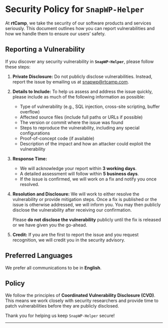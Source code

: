 
# Security Policy for `SnapWP-Helper`

At **rtCamp**, we take the security of our software products and services seriously. This document outlines how you can report vulnerabilities and how we handle them to ensure our users’ safety.

## Reporting a Vulnerability

If you discover any security vulnerability in **`SnapWP-Helper`**, please follow these steps:

1. **Private Disclosure:**
   Do not publicly disclose vulnerabilities. Instead, report the issue by emailing us at [snapwp@rtcamp.com](mailto:snapwp@rtcamp.com).

2. **Details to Include:**
   To help us assess and address the issue quickly, please include as much of the following information as possible:
   - Type of vulnerability (e.g., SQL injection, cross-site scripting, buffer overflow)
   - Affected source files (include full paths or URLs if possible)
   - The version or commit where the issue was found
   - Steps to reproduce the vulnerability, including any special configurations
   - Proof-of-concept code (if available)
   - Description of the impact and how an attacker could exploit the vulnerability

3. **Response Time:**
   - We will acknowledge your report within **3 working days**.
   - A detailed assessment will follow within **5 business days**.
   - If the issue is confirmed, we will work on a fix and notify you once resolved.

4. **Resolution and Disclosure:**
   We will work to either resolve the vulnerability or provide mitigation steps. Once a fix is published or the issue is otherwise addressed, we will inform you. You may then publicly disclose the vulnerability after receiving our confirmation.

   Please **do not disclose the vulnerability** publicly until the fix is released or we have given you the go-ahead.

5. **Credit:**
   If you are the first to report the issue and you request recognition, we will credit you in the security advisory.

## Preferred Languages

We prefer all communications to be in **English**.

## Policy

We follow the principles of **Coordinated Vulnerability Disclosure (CVD)**. This means we work closely with security researchers and provide time to patch vulnerabilities before they are publicly disclosed.

Thank you for helping us keep `SnapWP-Helper` secure!

---
